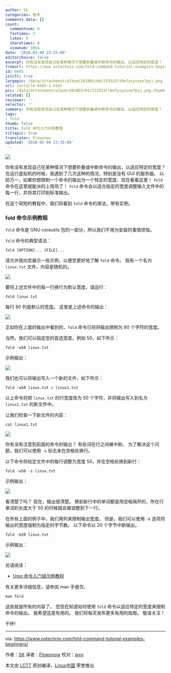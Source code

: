 ```yaml
---
author: Sk
categories: 技术
comments_data: []
count:
  commentnum: 0
  favtimes: 3
  likes: 0
  sharetimes: 0
  viewnum: 3954
date: '2018-03-04 23:35:00'
editorchoice: false
excerpt: 你有没有发现自己在某种情况下想要折叠或中断命令的输出，以适应特定的宽度？
fromurl: https://www.ostechnix.com/fold-command-tutorial-examples-beginners/
id: 9405
islctt: true
largepic: /data/attachment/album/201803/04/233523lt0e7ysyxsee7pyj.png
url: /article-9405-1.html
pic: /data/attachment/album/201803/04/233523lt0e7ysyxsee7pyj.png.thumb.jpg
related: []
reviewer: ''
selector: ''
summary: 你有没有发现自己在某种情况下想要折叠或中断命令的输出，以适应特定的宽度？
tags:
- fold
thumb: false
title: fold 命令入门示例教程
titlepic: true
translator: Flowsnow
updated: '2018-03-04 23:35:00'
---
```


![](/data/attachment/album/201803/04/233523lt0e7ysyxsee7pyj.png)


你有没有发现自己在某种情况下想要折叠或中断命令的输出，以适应特定的宽度？在运行虚拟机的时候，我遇到了几次这种的情况，特别是没有 GUI 的服务器。 以防万一，如果你想限制一个命令的输出为一个特定的宽度，现在看看这里！ `fold` 命令在这里就能派的上用场了！ `fold` 命令会以适合指定的宽度调整输入文件中的每一行，并将其打印到标准输出。


在这个简短的教程中，我们将看到 `fold` 命令的用法，带有实例。


### fold 命令示例教程


`fold` 命令是 GNU coreutils 包的一部分，所以我们不用为安装的事情烦恼。


`fold` 命令的典型语法：



```
fold [OPTION]... [FILE]...

```

请允许我向您展示一些示例，以便您更好地了解 `fold` 命令。 我有一个名为 `linux.txt` 文件，内容是随机的。


![](/data/attachment/album/201803/04/233526xwgm6yoaa6ww6zll.png)


要将上述文件中的每一行换行为默认宽度，请运行：



```
fold linux.txt

```

每行 80 列是默认的宽度。 这里是上述命令的输出：


![](/data/attachment/album/201803/04/233529j9jptj3j9vgco4cc.png)


正如你在上面的输出中看到的，`fold` 命令已经将输出限制为 80 个字符的宽度。


当然，我们可以指定您的首选宽度，例如 50，如下所示：



```
fold -w50 linux.txt

```

示例输出：


![](/data/attachment/album/201803/04/233531lwgwpzw5gu2w9zu2.png)


我们也可以将输出写入一个新的文件，如下所示：



```
fold -w50 linux.txt > linux1.txt

```

以上命令将把 `linux.txt` 的行宽度改为 50 个字符，并将输出写入到名为 `linux1.txt` 的新文件中。


让我们检查一下新文件的内容：



```
cat linux1.txt

```

![](/data/attachment/album/201803/04/233534fz707vcowgi2g7xw.png)


你有没有注意到前面的命令的输出？ 有些词在行之间被中断。 为了解决这个问题，我们可以使用 `-s` 标志来在空格处换行。


以下命令将给定文件中的每行调整为宽度 50，并在空格处换到新行：



```
fold -w50 -s linux.txt

```

示例输出：


![](/data/attachment/album/201803/04/233537ugc8b8u8r88ss95w.png)


看清楚了吗？ 现在，输出很清楚。 换到新行中的单词都是用空格隔开的，所在行单词的长度大于 50 的时候就会被调整到下一行。


在所有上面的例子中，我们用列来限制输出宽度。 但是，我们可以使用 `-b` 选项将输出的宽度强制为指定的字节数。 以下命令以 20 个字节中断输出。



```
fold -b20 linux.txt

```

示例输出：


![](/data/attachment/album/201803/04/233541wspjq3nue1bqghto.png)


另请阅读：


* [Uniq 命令入门级示例教程](https://www.ostechnix.com/uniq-command-tutorial-examples-beginners/)


有关更多详细信息，请参阅 man 手册页。



```
man fold

```

这些就是所有的内容了。 您现在知道如何使用 `fold` 命令以适应特定的宽度来限制命令的输出。 我希望这是有用的。 我们将每天发布更多有用的指南。 敬请关注！


干杯!




---


via: <https://www.ostechnix.com/fold-command-tutorial-examples-beginners/>


作者：[SK](https://www.ostechnix.com/author/sk/) 译者：[Flowsnow](https://github.com/Flowsnow) 校对：[wxy](https://github.com/wxy)


本文由 [LCTT](https://github.com/LCTT/TranslateProject) 原创编译，[Linux中国](https://linux.cn/) 荣誉推出